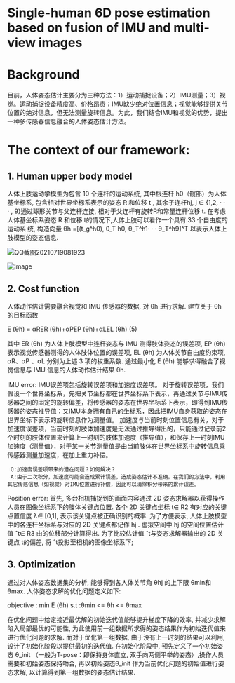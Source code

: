 # Single-human 6D pose estimation based on fusion of IMU and multi-view images

# Background
目前，人体姿态估计主要分为三种方法：1）运动捕捉设备；2）IMU测量；3）视觉。运动捕捉设备精度高、价格昂贵；IMU缺少绝对位置信息；视觉能够提供关节位置的绝对信息，但无法测量旋转信息。为此，我们结合IMU和视觉的优势，提出一种多传感器信息融合的人体姿态估计方法。

# The context of our framework:
 ## 1. Human upper body model
 
 人体上肢运动学模型为包含 10 个连杆的运动系统, 其中根连杆 h0（髋部）为人体基坐标系, 包含相对世界坐标系表示的姿态 R 和位移 t , 其余子连杆hj, j ∈ {1,2, · · · , 9}通过球形关节与父连杆连接, 相对于父连杆有旋转R和常量连杆位移 t. 在考虑人体基坐标系姿态 R 和位移 t的情况下,人体上肢可以看作一个具有 33 个自由度的运动系
统, 构造向量 θh =[(t_g^h0), 0_T h0, θ_T^h1· · · θ_T^h9]^T 以表示人体上肢模型的姿态信息.
  
 ![QQ截图20210719081923](https://user-images.githubusercontent.com/52600391/126127071-12ac66d1-6809-457d-8863-1a365f19c269.png)

![image](https://user-images.githubusercontent.com/52600391/126116124-7167d3e3-5b78-4a1c-9c63-8892489ee3cb.png)


  ## 2. Cost function

人体动作估计需要融合视觉和 IMU 传感器的数据, 对 θh 进行求解. 建立关于 θh 的目标函数

E (θh) = αRER (θh)+αPEP (θh)+αLEL (θh) (5)

其中 ER (θh) 为人体上肢模型中连杆姿态与 IMU 测得肢体姿态的误差项, EP (θh) 表示视觉传感器测得的人体肢体位置的误差项, EL (θh) 为人体关节自由度约束项, αR、αP 、αL 分别为上述 3 项的权重系数. 通过最小化 E (θh) 能够求得融合了视觉信息与 IMU 信息的人体动作估计结果 θh.

   IMU error:
     IMU误差项包括旋转误差项和加速度误差项。
     对于旋转误差项，我们假设一个世界坐标系，先把关节坐标都在世界坐标系下表示，再通过关节与IMU传感器之间的固定的旋转偏差，将传感器的姿态在世界坐标系下表示，即得到IMU传感器的姿态推导值；又IMU本身拥有自己的坐标系，因此把IMU自身获取的姿态在世界坐标下表示的旋转信息作为测量值。
     加速度与当前时刻位置信息有关，对于加速度误差项，当前时刻的肢体加速度是无法通过推导得出的，只能通过记录前2个时刻的肢体位置来计算上一时刻的肢体加速度（推导值），和保存上一时刻IMU加速度（测量值），对于某一关节测量值是由当前肢体在世界坐标系中旋转信息乘传感器测量加速度，在加上重力补偿。
     
     Q:加速度误差项带来的潜在问题？如何解决？
     A:由于二次积分，加速度可能会造成累计误差，造成姿态估计不准确。在我们的方法中，利用其它传感信息（如视觉）对IMU位置进行补偿，因此可以消除积分带来的累计误差。
    
   Position error:
    首先, 多台相机捕捉到的画面内容通过 2D 姿态求解器以获得操作人员在图像坐标系下的肢体关键点位置. 各个 2D 关键点坐标 t∈ R2 有对应的关键点置信度 λ∈ [0,1], 表示该关键点被正确识别的概率. 为了方便表示, 人体上肢模型中的各连杆坐标系与对应的 2D 关键点都记作 hj . 虚拟空间中 hj 的空间位置估计值 ˆt∈ R3 由的位移部分计算得出. 为了比较估计值 ˆt与姿态求解器输出的 2D 关键点 t的偏差, 将 ˆt投影至相机的图像坐标系下;

  ## 3. Optimization
  
  通过对人体姿态数据集的分析, 能够得到各人体关节角 θhj 的上下限 θmin和 θmax. 人体姿态求解的优化问题定义如下:
  
objective : min E (θh) s.t :θmin <= θh <= θmax

  在优化问题中给定接近最优解的初始迭代值能够提升梯度下降的效率, 并减少求解陷入局部最优的可能性, 为此使用前一组数据所求得的姿态结果作为初始迭代值来进行优化问题的求解. 而对于优化第一组数据, 由于没有上一时刻的结果可以利用, 设计了初始化阶段以提供最初的迭代值. 在初始化阶段中, 预先定义了一个初始姿态 θ_init （一般为T-pose：即保持身体直立, 双手向两侧平举的姿态）,操作人员需要和初始姿态保持吻合, 再以初始姿态θ_init 作为当前优化问题的初始值进行姿态求解, 以计算得到第一组数据的姿态估计结果. 
